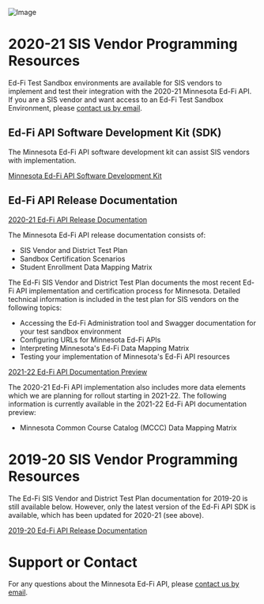 ![Image](https://education.mn.gov/mdeprod/fragments/topnavdropdowns/images/logo_lg.png)
# 2020-21 SIS Vendor Programming Resources
Ed-Fi Test Sandbox environments are available for SIS vendors to implement and test their integration with the 2020-21 Minnesota Ed-Fi API.  If you are a SIS vendor and want access to an Ed-Fi Test Sandbox Environment, please [contact us by email](mailto:EdFiProjectSupportMNIT.MDE@state.mn.us).

## Ed-Fi API Software Development Kit (SDK)
The Minnesota Ed-Fi API software development kit can assist SIS vendors with implementation.

[Minnesota Ed-Fi API Software Development Kit](https://github.com/MinnesotaDOE-EdFi/MDE-Ed-Fi-ODS-API-SDK)

## Ed-Fi API Release Documentation
[2020-21 Ed-Fi API Release Documentation](https://github.com/MinnesotaDOE-EdFi/MDE-EdFi-Documentation/blob/master/2020-21%20MDE%20Ed-Fi%20Documentation)

The Minnesota Ed-Fi API release documentation consists of:
- SIS Vendor and District Test Plan
- Sandbox Certification Scenarios
- Student Enrollment Data Mapping Matrix

The Ed-Fi SIS Vendor and District Test Plan documents the most recent Ed-Fi API implementation and certification process for Minnesota. Detailed technical information is included in the test plan for SIS vendors on the following topics:
- Accessing the Ed-Fi Administration tool and Swagger documentation for your test sandbox environment
- Configuring URLs for Minnesota Ed-Fi APIs
- Interpreting Minnesota's Ed-Fi Data Mapping Matrix
- Testing your implementation of Minnesota's Ed-Fi API resources

[2021-22 Ed-Fi API Documentation Preview](https://github.com/MinnesotaDOE-EdFi/MDE-EdFi-Documentation/blob/master/2021-22%20MDE%20Ed-Fi%20Documentation%20Preview)

The 2020-21 Ed-Fi API implementation also includes more data elements which we are planning for rollout starting in 2021-22.  The following information is currently available in the 2021-22 Ed-Fi API documentation preview:
- Minnesota Common Course Catalog (MCCC) Data Mapping Matrix

# 2019-20 SIS Vendor Programming Resources
The Ed-Fi SIS Vendor and District Test Plan documentation for 2019-20 is still available below.  However, only the latest version of the Ed-Fi API SDK is available, which has been updated for 2020-21 (see above).

[2019-20 Ed-Fi API Release Documentation](https://github.com/MinnesotaDOE-EdFi/MDE-EdFi-Documentation/blob/master/2019-20%20MDE%20Ed-Fi%20Documentation)

# Support or Contact
For any questions about the Minnesota Ed-Fi API, please [contact us by email](mailto:EdFiProjectSupportMNIT.MDE@state.mn.us).
